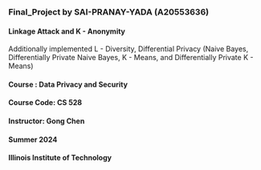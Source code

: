 ### Final_Project by SAI-PRANAY-YADA (A20553636)

#### Linkage Attack and K - Anonymity
Additionally implemented L - Diversity, Differential Privacy (Naive Bayes, Differentially Private Naive Bayes, K - Means, and Differentially Private K - Means)

#### Course : Data Privacy and Security

#### Course Code: CS 528

#### Instructor: Gong Chen

#### Summer 2024

#### Illinois Institute of Technology


